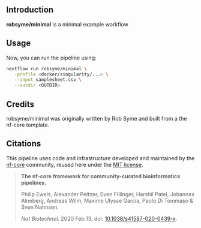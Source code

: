 ## Introduction

**robsyme/minimal** is a minimal example workflow

## Usage

Now, you can run the pipeline using:

```bash
nextflow run robsyme/minimal \
   -profile <docker/singularity/...> \
   --input samplesheet.csv \
   --outdir <OUTDIR>
```

## Credits

robsyme/minimal was originally written by Rob Syme and built from a the nf-core template.

## Citations

This pipeline uses code and infrastructure developed and maintained by the [nf-core](https://nf-co.re) community, reused here under the [MIT license](https://github.com/nf-core/tools/blob/master/LICENSE).

> **The nf-core framework for community-curated bioinformatics pipelines.**
>
> Philip Ewels, Alexander Peltzer, Sven Fillinger, Harshil Patel, Johannes Alneberg, Andreas Wilm, Maxime Ulysse Garcia, Paolo Di Tommaso & Sven Nahnsen.
>
> _Nat Biotechnol._ 2020 Feb 13. doi: [10.1038/s41587-020-0439-x](https://dx.doi.org/10.1038/s41587-020-0439-x).
